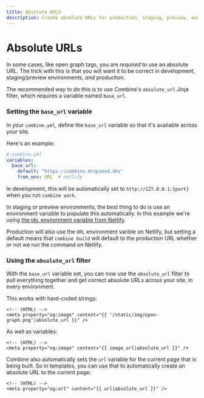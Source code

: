 ```yaml
---
title: Absolute URLS
description: Create absolute URLs for production, staging, preview, and development environments.
---
```


# Absolute URLs

In some cases, like open graph tags, you are *required* to use an absolute URL.
The trick with this is that you will want it to be correct in development, staging/preview environments, *and* production.

The recommended way to do this is to use Combine's `absolute_url` Jinja filter,
which requires a variable named `base_url`.

### Setting the `base_url` variable

In your `combine.yml`, define the `base_url` variable so that it's available across your site.

Here's an example:

```yaml
# combine.yml
variables:
  base_url:
    default: "https://combine.dropseed.dev"
    from_env: URL  # netlify
```

In development, this will be automatically set to `http://127.0.0.1:{port}` when you run `combine work`.

In staging or preview environments, the best thing to do is use an environment variable to populate this automatically.
In this example we're using [the `URL` environment variable from Netlify](https://docs.netlify.com/configure-builds/environment-variables/#deploy-urls-and-metadata).

Production will also use the `URL` environment varible on Netlify,
but setting a default means that `combine build` will default to the production URL whether or not we run the command on Netlify.

### Using the `absolute_url` filter

With the `base_url` variable set,
you can now use the `absolute_url` filter to pull everything together and get correct absolute URLs across your site,
in every environment.

This works with hard-coded strings:

```html+jinja
<!-- (HTML) -->
<meta property="og:image" content="{{ '/static/img/open-graph.png'|absolute_url }}" />
```

As well as variables:

```html+jinja
<!-- (HTML) -->
<meta property="og:image" content="{{ image_url|absolute_url }}" />
```

Combine also automatically sets the `url` variable for the current page that is being built.
So in templates, you can use that to automatically create an absolute URL to the current page:

```html+jinja
<!-- (HTML) -->
<meta property="og:url" content="{{ url|absolute_url }}" />
```
